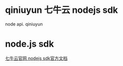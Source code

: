 # qiniuyun 七牛云  nodejs sdk
node api.  qiniuyun

# node.js  sdk
[七牛云官网  nodejs  sdk官方文档](https://developer.qiniu.com/kodo/sdk/1289/nodejs)

